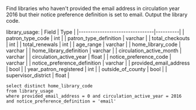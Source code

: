 Find libraries who haven't provided the email address in circulation year 2016 but their notice preference definition is set to email.
Output the library code.

library_usage:
| Field                          | Type     |
|--------------------------------|----------|
| patron_type_code               | int      |
| patron_type_definition         | varchar  |
| total_checkouts                | int      |
| total_renewals                 | int      |
| age_range                      | varchar  |
| home_library_code              | varchar  |
| home_library_definition        | varchar  |
| circulation_active_month       | varchar  |
| circulation_active_year        | float    |
| notice_preference_code         | varchar  |
| notice_preference_definition   | varchar  |
| provided_email_address         | bool     |
| year_patron_registered         | int      |
| outside_of_county              | bool     |
| supervisor_district            | float    |

```
select distinct home_library_code
from library_usage
where provided_email_address = 0 and circulation_active_year = 2016 and notice_preference_definition = 'email'
```
